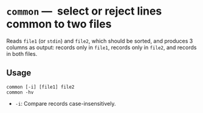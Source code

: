 # `common` —  select or reject lines common to two files

Reads `file1` (or `stdin`) and `file2`, which should be sorted, and produces 3
columns as output: records only in `file1`, records only in `file2`, and records
in both files.

## Usage

```
common [-i] [file1] file2
common -hv
```

* `-i`: Compare records case-insensitively.

